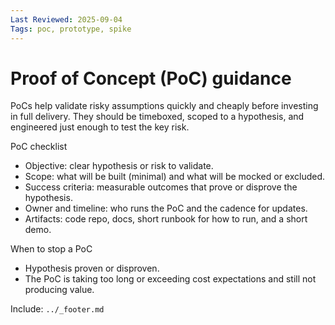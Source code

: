```yaml
---
Last Reviewed: 2025-09-04
Tags: poc, prototype, spike
---
```

# Proof of Concept (PoC) guidance

PoCs help validate risky assumptions quickly and cheaply before investing in full delivery. They should be timeboxed, scoped to a hypothesis, and engineered just enough to test the key risk.

PoC checklist
- Objective: clear hypothesis or risk to validate.
- Scope: what will be built (minimal) and what will be mocked or excluded.
- Success criteria: measurable outcomes that prove or disprove the hypothesis.
- Owner and timeline: who runs the PoC and the cadence for updates.
- Artifacts: code repo, docs, short runbook for how to run, and a short demo.

When to stop a PoC
- Hypothesis proven or disproven.
- The PoC is taking too long or exceeding cost expectations and still not producing value.

Include: `../_footer.md`
